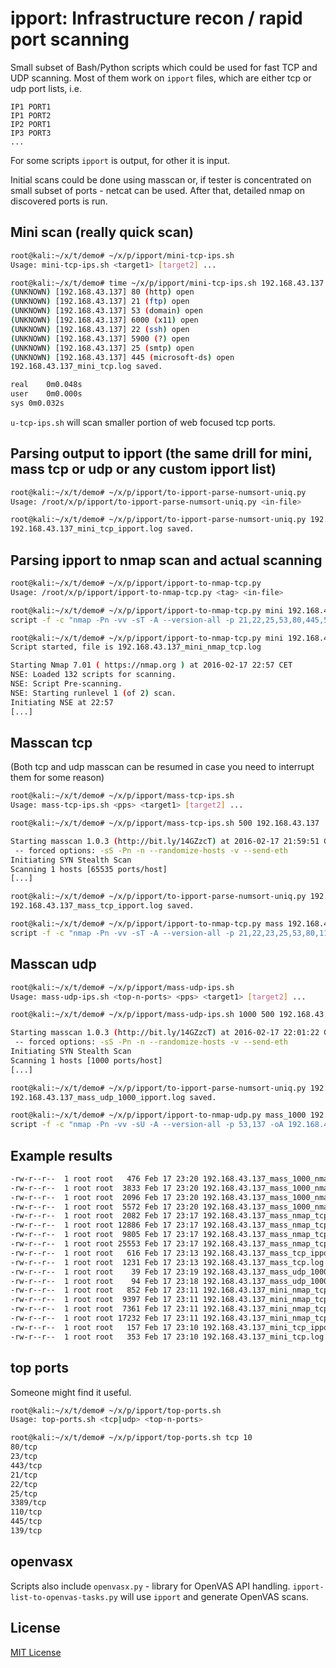 # ipport: Infrastructure recon / rapid port scanning

Small subset of Bash/Python scripts which could be used for fast TCP and UDP scanning.
Most of them work on `ipport` files, which are either tcp or udp port lists, i.e.
```
IP1 PORT1
IP1 PORT2
IP2 PORT1
IP3 PORT3
...
```
For some scripts `ipport` is output, for other it is input.

Initial scans could be done using masscan or, if tester is concentrated on small subset of ports - netcat can be used. After that, detailed nmap on discovered ports is run.

## Mini scan (really quick scan)

```sh
root@kali:~/x/t/demo# ~/x/p/ipport/mini-tcp-ips.sh 
Usage: mini-tcp-ips.sh <target1> [target2] ...
```
```sh
root@kali:~/x/t/demo# time ~/x/p/ipport/mini-tcp-ips.sh 192.168.43.137
(UNKNOWN) [192.168.43.137] 80 (http) open
(UNKNOWN) [192.168.43.137] 21 (ftp) open
(UNKNOWN) [192.168.43.137] 53 (domain) open
(UNKNOWN) [192.168.43.137] 6000 (x11) open
(UNKNOWN) [192.168.43.137] 22 (ssh) open
(UNKNOWN) [192.168.43.137] 5900 (?) open
(UNKNOWN) [192.168.43.137] 25 (smtp) open
(UNKNOWN) [192.168.43.137] 445 (microsoft-ds) open
192.168.43.137_mini_tcp.log saved.

real	0m0.048s
user	0m0.000s
sys	0m0.032s
```

`u-tcp-ips.sh` will scan smaller portion of web focused tcp ports.

## Parsing output to ipport (the same drill for mini, mass tcp or udp or any custom ipport list)

```sh
root@kali:~/x/t/demo# ~/x/p/ipport/to-ipport-parse-numsort-uniq.py
Usage: /root/x/p/ipport/to-ipport-parse-numsort-uniq.py <in-file>
```
```sh
root@kali:~/x/t/demo# ~/x/p/ipport/to-ipport-parse-numsort-uniq.py 192.168.43.137_mini_tcp.log 
192.168.43.137_mini_tcp_ipport.log saved.
```

## Parsing ipport to nmap scan and actual scanning

```sh
root@kali:~/x/t/demo# ~/x/p/ipport/ipport-to-nmap-tcp.py 
Usage: /root/x/p/ipport/ipport-to-nmap-tcp.py <tag> <in-file>
```
```sh
root@kali:~/x/t/demo# ~/x/p/ipport/ipport-to-nmap-tcp.py mini 192.168.43.137_mini_tcp_ipport.log 
script -f -c "nmap -Pn -vv -sT -A --version-all -p 21,22,25,53,80,445,5900,6000 -oA 192.168.43.137_mini_nmap_tcp 192.168.43.137" 192.168.43.137_mini_nmap_tcp.log
```
```sh
root@kali:~/x/t/demo# ~/x/p/ipport/ipport-to-nmap-tcp.py mini 192.168.43.137_mini_tcp_ipport.log | bash
Script started, file is 192.168.43.137_mini_nmap_tcp.log

Starting Nmap 7.01 ( https://nmap.org ) at 2016-02-17 22:57 CET
NSE: Loaded 132 scripts for scanning.
NSE: Script Pre-scanning.
NSE: Starting runlevel 1 (of 2) scan.
Initiating NSE at 22:57
[...]
```

## Masscan tcp

(Both tcp and udp masscan can be resumed in case you need to interrupt them for some reason)

```sh
root@kali:~/x/t/demo# ~/x/p/ipport/mass-tcp-ips.sh 
Usage: mass-tcp-ips.sh <pps> <target1> [target2] ...
```
```sh
root@kali:~/x/t/demo# ~/x/p/ipport/mass-tcp-ips.sh 500 192.168.43.137

Starting masscan 1.0.3 (http://bit.ly/14GZzcT) at 2016-02-17 21:59:51 GMT
 -- forced options: -sS -Pn -n --randomize-hosts -v --send-eth
Initiating SYN Stealth Scan
Scanning 1 hosts [65535 ports/host]
[...]
```
```sh
root@kali:~/x/t/demo# ~/x/p/ipport/to-ipport-parse-numsort-uniq.py 192.168.43.137_mass_tcp.log 
192.168.43.137_mass_tcp_ipport.log saved.
```
```sh
root@kali:~/x/t/demo# ~/x/p/ipport/ipport-to-nmap-tcp.py mass 192.168.43.137_mass_tcp_ipport.log 
script -f -c "nmap -Pn -vv -sT -A --version-all -p 21,22,23,25,53,80,111,139,445,512,513,514,1099,1524,2049,2121,3306,3632,5432,5900,6000,6667,6697,8009,8180,8787,33181,33667,34663,49129 -oA 192.168.43.137_mass_nmap_tcp 192.168.43.137" 192.168.43.137_mass_nmap_tcp.log
```

## Masscan udp

```sh
root@kali:~/x/t/demo# ~/x/p/ipport/mass-udp-ips.sh
Usage: mass-udp-ips.sh <top-n-ports> <pps> <target1> [target2] ...
```
```sh
root@kali:~/x/t/demo# ~/x/p/ipport/mass-udp-ips.sh 1000 500 192.168.43.137

Starting masscan 1.0.3 (http://bit.ly/14GZzcT) at 2016-02-17 22:01:22 GMT
 -- forced options: -sS -Pn -n --randomize-hosts -v --send-eth
Initiating SYN Stealth Scan
Scanning 1 hosts [1000 ports/host]
[...]
```
```sh
root@kali:~/x/t/demo# ~/x/p/ipport/to-ipport-parse-numsort-uniq.py 192.168.43.137_mass_udp_1000.log 
192.168.43.137_mass_udp_1000_ipport.log saved.
```
```sh
root@kali:~/x/t/demo# ~/x/p/ipport/ipport-to-nmap-udp.py mass_1000 192.168.43.137_mass_udp_1000_ipport.log 
script -f -c "nmap -Pn -vv -sU -A --version-all -p 53,137 -oA 192.168.43.137_mass_1000_nmap_udp 192.168.43.137" 192.168.43.137_mass_1000_nmap_udp.log
```

## Example results

```sh
-rw-r--r--  1 root root   476 Feb 17 23:20 192.168.43.137_mass_1000_nmap_udp.gnmap
-rw-r--r--  1 root root  3833 Feb 17 23:20 192.168.43.137_mass_1000_nmap_udp.log
-rw-r--r--  1 root root  2096 Feb 17 23:20 192.168.43.137_mass_1000_nmap_udp.nmap
-rw-r--r--  1 root root  5572 Feb 17 23:20 192.168.43.137_mass_1000_nmap_udp.xml
-rw-r--r--  1 root root  2082 Feb 17 23:17 192.168.43.137_mass_nmap_tcp.gnmap
-rw-r--r--  1 root root 12886 Feb 17 23:17 192.168.43.137_mass_nmap_tcp.log
-rw-r--r--  1 root root  9805 Feb 17 23:17 192.168.43.137_mass_nmap_tcp.nmap
-rw-r--r--  1 root root 25553 Feb 17 23:17 192.168.43.137_mass_nmap_tcp.xml
-rw-r--r--  1 root root   616 Feb 17 23:13 192.168.43.137_mass_tcp_ipport.log
-rw-r--r--  1 root root  1231 Feb 17 23:13 192.168.43.137_mass_tcp.log
-rw-r--r--  1 root root    39 Feb 17 23:19 192.168.43.137_mass_udp_1000_ipport.log
-rw-r--r--  1 root root    94 Feb 17 23:18 192.168.43.137_mass_udp_1000.log
-rw-r--r--  1 root root   852 Feb 17 23:11 192.168.43.137_mini_nmap_tcp.gnmap
-rw-r--r--  1 root root  9397 Feb 17 23:11 192.168.43.137_mini_nmap_tcp.log
-rw-r--r--  1 root root  7361 Feb 17 23:11 192.168.43.137_mini_nmap_tcp.nmap
-rw-r--r--  1 root root 17232 Feb 17 23:11 192.168.43.137_mini_nmap_tcp.xml
-rw-r--r--  1 root root   157 Feb 17 23:10 192.168.43.137_mini_tcp_ipport.log
-rw-r--r--  1 root root   353 Feb 17 23:10 192.168.43.137_mini_tcp.log
```

## top ports

Someone might find it useful.

```sh
root@kali:~/x/t/demo# ~/x/p/ipport/top-ports.sh 
Usage: top-ports.sh <tcp|udp> <top-n-ports>
```
```sh
root@kali:~/x/t/demo# ~/x/p/ipport/top-ports.sh tcp 10
80/tcp
23/tcp
443/tcp
21/tcp
22/tcp
25/tcp
3389/tcp
110/tcp
445/tcp
139/tcp
```

## openvasx

Scripts also include `openvasx.py` - library for OpenVAS API handling.
`ipport-list-to-openvas-tasks.py` will use `ipport` and generate OpenVAS scans.

## License

[MIT License](https://github.com/twbs/bootstrap/blob/master/LICENSE)
